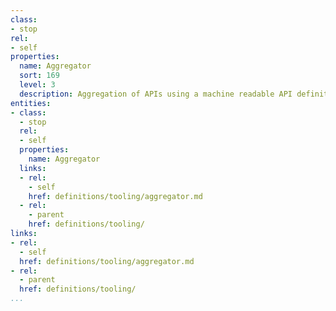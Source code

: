 ```yaml
---
class:
- stop
rel:
- self
properties:
  name: Aggregator
  sort: 169
  level: 3
  description: Aggregation of APIs using a machine readable API definition format.
entities:
- class:
  - stop
  rel:
  - self
  properties:
    name: Aggregator
  links:
  - rel:
    - self
    href: definitions/tooling/aggregator.md
  - rel:
    - parent
    href: definitions/tooling/
links:
- rel:
  - self
  href: definitions/tooling/aggregator.md
- rel:
  - parent
  href: definitions/tooling/
...
```

